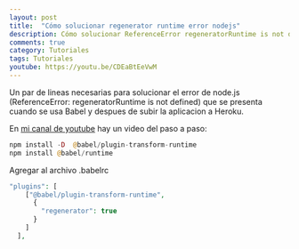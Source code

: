```yaml
---
layout: post
title:  "Cómo solucionar regenerator runtime error nodejs"
description: Cómo solucionar ReferenceError regeneratorRuntime is not defined en Heroku 
comments: true
category: Tutoriales
tags: Tutoriales
youtube: https://youtu.be/CDEaBtEeVwM
---
```

Un par de lineas necesarias para solucionar el error de node.js (ReferenceError: regeneratorRuntime is not defined) que se presenta cuando se usa Babel y despues de subir la aplicacion a Heroku.

En <a target="_blank" href="{{ page.youtube }}">mi canal de youtube</a> hay un video del paso a paso:

```PHP
npm install -D  @babel/plugin-transform-runtime
npm install @babel/runtime
```
Agregar al archivo .babelrc
```PHP
"plugins": [
    ["@babel/plugin-transform-runtime",
      {
        "regenerator": true
      }
    ]
  ],
```
